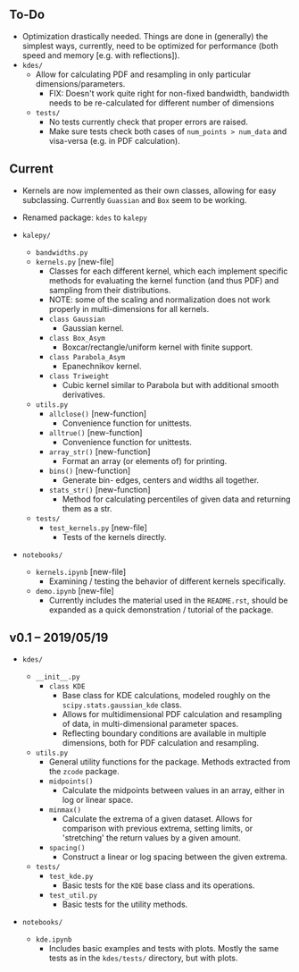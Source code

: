 ## To-Do
- Optimization drastically needed.  Things are done in (generally) the simplest ways, currently, need to be optimized for performance (both speed and memory [e.g. with reflections]).
- `kdes/`
    - Allow for calculating PDF and resampling in only particular dimensions/parameters.
        - FIX: Doesn't work quite right for non-fixed bandwidth, bandwidth needs to be re-calculated for different number of dimensions
    - `tests/`
        - No tests currently check that proper errors are raised.
        - Make sure tests check both cases of `num_points > num_data` and visa-versa (e.g. in PDF calculation).




## Current
- Kernels are now implemented as their own classes, allowing for easy subclassing.  Currently `Guassian` and `Box` seem to be working.
- Renamed package: `kdes` to `kalepy`

- `kalepy/`
    - `bandwidths.py`
    - `kernels.py`  [new-file]
        - Classes for each different kernel, which each implement specific methods for evaluating the kernel function (and thus PDF) and sampling from their distributions.
        - NOTE: some of the scaling and normalization does not work properly in multi-dimensions for all kernels.
        - `class Gaussian`
            - Gaussian kernel.
        - `class Box_Asym`
            - Boxcar/rectangle/uniform kernel with finite support.
        - `class Parabola_Asym`
            - Epanechnikov kernel.
        - `class Triweight`
            - Cubic kernel similar to Parabola but with additional smooth derivatives.
    - `utils.py`
        - `allclose()`   [new-function]
            - Convenience function for unittests.
        - `alltrue()`    [new-function]
            - Convenience function for unittests.
        - `array_str()`  [new-function]
            - Format an array (or elements of) for printing.
        - `bins()`       [new-function]
            - Generate bin- edges, centers and widths all together.
        - `stats_str()`  [new-function]
            - Method for calculating percentiles of given data and returning them as a str.
    - `tests/`
        - `test_kernels.py` [new-file]
            - Tests of the kernels directly.

- `notebooks/`
    - `kernels.ipynb`  [new-file]
        - Examining / testing the behavior of different kernels specifically.
    - `demo.ipynb`     [new-file]
        - Currently includes the material used in the `README.rst`, should be expanded as a quick demonstration / tutorial of the package.





## v0.1 – 2019/05/19
- `kdes/`
    - `__init__.py`
        - `class KDE`
            - Base class for KDE calculations, modeled roughly on the `scipy.stats.gaussian_kde` class.
            - Allows for multidimensional PDF calculation and resampling of data, in multi-dimensional parameter spaces.
            - Reflecting boundary conditions are available in multiple dimensions, both for PDF calculation and resampling.
    - `utils.py`
        - General utility functions for the package.  Methods extracted from the `zcode` package.
        - `midpoints()`
            - Calculate the midpoints between values in an array, either in log or linear space.
        - `minmax()`
            - Calculate the extrema of a given dataset.  Allows for comparison with previous extrema, setting limits, or 'stretching' the return values by a given amount.
        - `spacing()`
            - Construct a linear or log spacing between the given extrema.
    - `tests/`
        - `test_kde.py`
            - Basic tests for the `KDE` base class and its operations.
        - `test_util.py`
            - Basic tests for the utility methods.

- `notebooks/`
    - `kde.ipynb`
        - Includes basic examples and tests with plots.  Mostly the same tests as in the `kdes/tests/` directory, but with plots.
